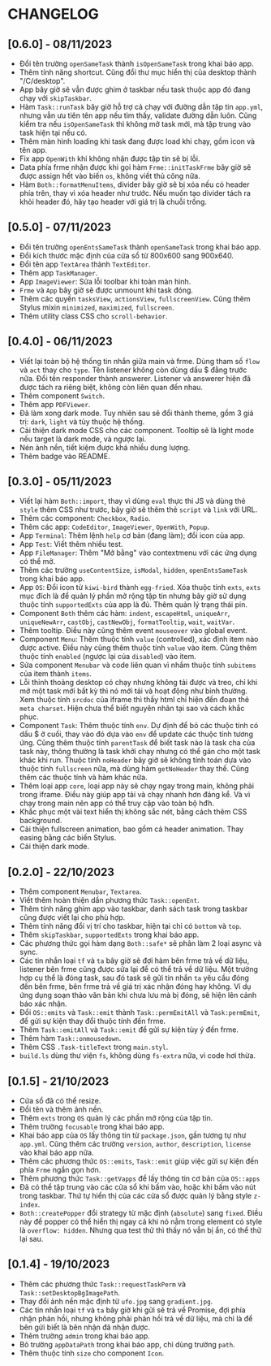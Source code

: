 # CHANGELOG

## [0.6.0] - 08/11/2023

- Đổi tên trường `openSameTask` thành `isOpenSameTask` trong khai báo app.
- Thêm tính năng shortcut. Cũng đổi thư mục hiển thị của desktop thành "/C/desktop".
- App bây giờ sẽ vẫn được ghim ở taskbar nếu task thuộc app đó đang chạy với `skipTaskbar`.
- Hàm `Task::runTask` bây giờ hỗ trợ cả chạy với đường dẫn tập tin `app.yml`, nhưng vẫn ưu tiên tên app nếu tìm thấy, validate đường dẫn luôn. Cũng kiểm tra nếu `isOpenSameTask` thì không mở task mới, mà tập trung vào task hiện tại nếu có.
- Thêm màn hình loading khi task đang được load khi chạy, gồm icon và tên app.
- Fix app `OpenWith` khi không nhận được tập tin sẽ bị lỗi.
- Data phía frme nhận được khi gọi hàm `Frme::initTaskFrme` bây giờ sẽ được assign hết vào biến `os`, không viết thủ công nữa.
- Hàm `Both::formatMenuItems`, divider bây giờ sẽ bị xóa nếu có header phía trên, thay vì xóa header như trước. Nếu muốn tạo divider tách ra khỏi header đó, hãy tạo header với giá trị là chuỗi trống.

## [0.5.0] - 07/11/2023

- Đổi tên trường `openEntsSameTask` thành `openSameTask` trong khai báo app.
- Đổi kích thước mặc định của cửa sổ từ 800x600 sang 900x640.
- Đổi tên app `TextArea` thành `TextEditor`.
- Thêm app `TaskManager`.
- App `ImageViewer`: Sửa lỗi toolbar khi toàn màn hình.
- `Frme` và `App` bây giờ sẽ được unmount khi task đóng.
- Thêm các quyền `tasksView`, `actionsView`, `fullscreenView`. Cũng thêm Stylus mixin `minimized`, `maximized`, `fullscreen`.
- Thêm utility class CSS cho `scroll-behavior`.

## [0.4.0] - 06/11/2023

- Viết lại toàn bộ hệ thống tin nhắn giữa main và frme. Dùng tham số `flow` và `act` thay cho `type`. Tên listener không còn dùng dấu $ đằng trước nữa. Đổi tên responder thành answerer. Listener và answerer hiện đã được tách ra riêng biệt, không còn liên quan đến nhau.
- Thêm component `Switch`.
- Thêm app `PDFViewer`.
- Đã làm xong dark mode. Tuy nhiên sau sẽ đổi thành theme, gồm 3 giá trị: `dark`, `light` và tùy thuộc hệ thống.
- Cải thiện dark mode CSS cho các component. Tooltip sẽ là light mode nếu target là dark mode, và ngược lại.
- Nén ảnh nền, tiết kiệm được khá nhiều dung lượng.
- Thêm badge vào README.

## [0.3.0] - 05/11/2023

- Viết lại hàm `Both::import`, thay vì dùng `eval` thực thi JS và dùng thẻ `style` thêm CSS như trước, bây giờ sẽ thêm thẻ `script` và `link` với URL.
- Thêm các component: `Checkbox`, `Radio`.
- Thêm các app: `CodeEditor`, `ImageViewer`, `OpenWith`, `Popup`.
- App `Terminal`: Thêm lệnh `help` cơ bản (đang làm); đổi icon của app.
- App `Test`: Viết thêm nhiều test.
- App `FileManager`: Thêm "Mở bằng" vào contextmenu với các ứng dụng có thể mở.
- Thêm các trường `useContentSize`, `isModal`, `hidden`, `openEntsSameTask` trong khai báo app.
- App `OS`: Đổi icon từ `kiwi-bird` thành `egg-fried`. Xóa thuộc tính `exts`, `exts` mục đích là để quản lý phần mở rộng tập tin nhưng bây giờ sử dụng thuộc tính `supportedExts` của app là đủ. Thêm quản lý trạng thái pin.
- Component `Both` thêm các hàm: `indent`, `escapeHtml`, `uniqueArr`, `uniqueNewArr`, `castObj`, `castNewObj`, `formatTooltip`, `wait`, `waitVar`.
- Thêm tooltip. Điều này cũng thêm event `mouseover` vào global event.
- Component `Menu`: Thêm thuộc tính `value` (controlled), xác định item nào được active. Điều này cũng thêm thuộc tính `value` vào item. Cũng thêm thuộc tính `enabled` (ngược lại của `disabled`) vào item.
- Sửa component `Menubar` và code liên quan vì nhầm thuộc tính `subitems` của item thành `items`.
- Lỗi thỉnh thoảng desktop có chạy nhưng không tải được và treo, chỉ khi mở một task mới bất kỳ thì nó mới tải và hoạt động như bình thường. Xem thuộc tính `srcdoc` của iframe thì thấy html chỉ hiện đến đoạn thẻ `meta charset`. Hiện chưa thể biết nguyên nhân tại sao và cách khắc phục.
- Component `Task`: Thêm thuộc tính `env`. Dự định để bỏ các thuộc tính có dấu $ ở cuối, thay vào đó dựa vào `env` để update các thuộc tính tương ứng. Cũng thêm thuộc tính `parentTask` để biết task nào là task cha của task này, thông thường là task khởi chạy nhưng có thể gán cho một task khác khi run. Thuộc tính `noHeader` bây giờ sẽ không tính toán dựa vào thuộc tính `fullscreen` nữa, mà dùng hàm `getNoHeader` thay thế. Cũng thêm các thuộc tính và hàm khác nữa.
- Thêm loại app `core`, loại app này sẽ chạy ngay trong main, không phải trong iframe. Điều này giúp app tải và chạy nhanh hơn đáng kể. Và vì chạy trong main nên app có thể truy cập vào toàn bộ hđh.
- Khắc phục một vài text hiển thị không sắc nét, bằng cách thêm CSS background.
- Cải thiện fullscreen animation, bao gồm cả header animation. Thay easing bằng các biến Stylus.
- Cải thiện dark mode.

## [0.2.0] - 22/10/2023

- Thêm component `Menubar`, `Textarea`.
- Viết thêm hoàn thiện dần phương thức `Task::openEnt`.
- Thêm tính năng ghim app vào taskbar, danh sách task trong taskbar cũng được viết lại cho phù hợp.
- Thêm tính năng đổi vị trí cho taskbar, hiện tại chỉ có `bottom` và `top`.
- Thêm `skipTaskbar`, `supportedExts` trong khai báo app.
- Các phương thức gọi hàm dạng `Both::safe*` sẽ phân làm 2 loại async và sync.
- Các tin nhắn loại `tf` và `ta` bây giờ sẽ đợi hàm bên frme trả về dữ liệu, listener bên frme cũng được sửa lại để có thể trả về dữ liệu. Một trường hợp cụ thể là đóng task, sau đó task sẽ gửi tin nhắn `ta` yêu cầu đóng đến bên frme, bên frme trả về giá trị xác nhận đóng hay không. Ví dụ ứng dụng soạn thảo văn bản khi chưa lưu mà bị đóng, sẽ hiện lên cảnh báo xác nhận.
- Đổi `OS::emits` và `Task::emit` thành `Task::permEmitAll` và `Task:permEmit`, để gửi sự kiện thay đổi thuộc tính đến frme.
- Thêm `Task::emitAll` và `Task::emit` để gửi sự kiện tùy ý đến frme.
- Thêm hàm `Task::onmousedown`.
- Thêm CSS `.Task-titleText` trong `main.styl`.
- `build.ls` dùng thư viện `fs`, không dùng `fs-extra` nữa, vì code hơi thừa.

## [0.1.5] - 21/10/2023

- Cửa sổ đã có thể resize.
- Đổi tên và thêm ảnh nền.
- Thêm `exts` trong `OS` quản lý các phần mở rộng của tập tin.
- Thêm trường `focusable` trong khai báo app.
- Khai báo app của `OS` lấy thông tin từ `package.json`, gần tương tự như `app.yml`. Cũng thêm các trường `version`, `author`, `description`, `license` vào khai báo app nữa.
- Thêm các phương thức `OS::emits`, `Task::emit` giúp việc gửi sự kiện đến phía `Frme` ngắn gọn hơn.
- Thêm phương thức `Task::getVapps` để lấy thông tin cơ bản của `OS::apps`
- Đã có thể tập trung vào các cửa sổ khi bấm vào, hoặc khi bấm vào nút trong taskbar. Thứ tự hiển thị của các cửa sổ được quản lý bằng style `z-index`.
- `Both::createPopper` đổi strategy từ mặc định (`absolute`) sang `fixed`. Điều này để popper có thể hiển thị ngay cả khi nó nằm trong element có style là `overflow: hidden`. Nhưng qua test thử thì thấy nó vẫn bị ẩn, có thể thử lại sau.

## [0.1.4] - 19/10/2023

- Thêm các phương thức `Task::requestTaskPerm` và `Task::setDesktopBgImagePath`.
- Thay đổi ảnh nền mặc định từ `ufo.jpg` sang `gradient.jpg`.
- Các tin nhắn loại `tf` và `ta` bây giờ khi gửi sẽ trả về Promise, đợi phía nhận phản hồi, nhưng không phải phản hồi trả về dữ liệu, mà chỉ là để bên gửi biết là bên nhận đã nhận được.
- Thêm trường `admin` trong khai báo app.
- Bỏ trường `appDataPath` trong khai báo app, chỉ dùng trường `path`.
- Thêm thuộc tính `size` cho component `Icon`.
